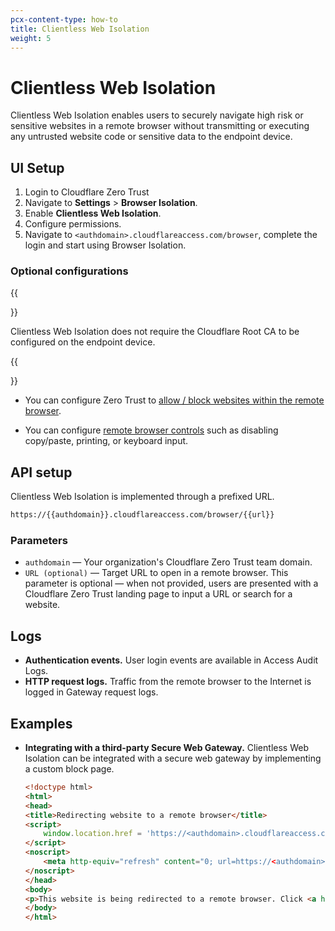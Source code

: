 ```yaml
---
pcx-content-type: how-to
title: Clientless Web Isolation
weight: 5
---
```


# Clientless Web Isolation

Clientless Web Isolation enables users to securely navigate high risk or sensitive websites in a remote browser without transmitting or executing any untrusted website code or sensitive data to the endpoint device.

## UI Setup

1. Login to Cloudflare Zero Trust
1. Navigate to **Settings** > **Browser Isolation**.
1. Enable **Clientless Web Isolation**.
1. Configure permissions.
1. Navigate to `<authdomain>.cloudflareaccess.com/browser`, complete the login and start using Browser Isolation.

### Optional configurations

{{<Aside type="note">}}

Clientless Web Isolation does not require the Cloudflare Root CA to be configured on the endpoint device.

{{</Aside>}}

* You can configure Zero Trust to [allow / block websites within the remote browser](/cloudflare-one/policies/filtering/http-policies).

* You can configure [remote browser controls](https://developers.cloudflare.com/cloudflare-one/policies/browser-isolation#settings) such as disabling copy/paste, printing, or keyboard input.


## API setup

Clientless Web Isolation is implemented through a prefixed URL.

```txt
https://{{authdomain}}.cloudflareaccess.com/browser/{{url}}
```
### Parameters

* `authdomain` — Your organization's Cloudflare Zero Trust team domain.
* `URL (optional)` — Target URL to open in a remote browser. This parameter is optional — when not provided, users are presented with a Cloudflare Zero Trust landing page to input a URL or search for a website. 

## Logs

* **Authentication events.** User login events are available in Access Audit Logs.
* **HTTP request logs.** Traffic from the remote browser to the Internet is logged in Gateway request logs.

## Examples

* **Integrating with a third-party Secure Web Gateway.** Clientless Web Isolation can be integrated with a secure web gateway by implementing a custom block page.

    ```html
    <!doctype html>
    <html>
    <head>
    <title>Redirecting website to a remote browser</title>
    <script>
        window.location.href = 'https://<authdomain>.cloudflareaccess.com/browser/{{URL}}';
    </script>
    <noscript>
        <meta http-equiv="refresh" content="0; url=https://<authdomain>.cloudflareaccess.com/browser/{{URL}}" />
    </noscript>
    </head>
    <body>
    <p>This website is being redirected to a remote browser. Click <a href="https://<authdomain>.cloudflareaccess.com/browser/{{URL}}">here</a> if you are not automatically redirected.</p>
    </body>
    </html>
    ```